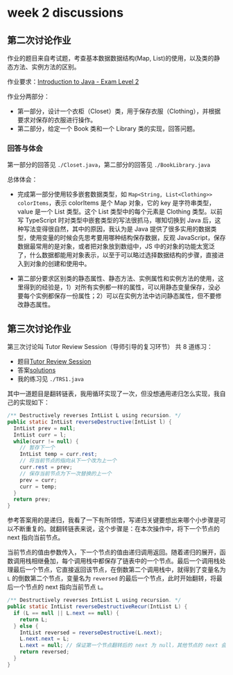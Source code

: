 # week 2 discussions

## 第二次讨论作业

作业的题目来自考试题，考查基本数据数据结构(Map, List)的使用，以及类的静态方法、实例方法的区别。

作业要求：[Introduction to Java - Exam Level 2](https://drive.google.com/file/d/1uVmerLST6KTWih6JFgB2XwpKWH8XiXPX/view)

作业分两部分：

- 第一部分，设计一个衣柜（Closet）类，用于保存衣服（Clothing），并根据要求对保存的衣服进行操作。
- 第二部分，给定一个 Book 类和一个 Library 类的实现，回答问题。

### 回答与体会

第一部分的回答见 `./Closet.java`，第二部分的回答见 `./BookLibrary.java`

总体体会：

- 完成第一部分使用较多嵌套数据类型，如 `Map<String, List<Clothing>> colorItems`，表示 colorItems 是个 Map 对象，它的 key 是字符串类型，value 是一个 List 类型。这个 List 类型中的每个元素是 Clothing 类型。以前写 TypeScript 时对类型中嵌套类型的写法很抓马，哪知切换到 Java 后，这种写法变得很自然，其中的原因，我认为是 Java 提供了很多实用的数据类型，使用变量的时候会先思考要用哪种结构保存数据，反观 JavaScript，保存数据最常用的是对象，或者把对象放到数组中，JS 中的对象的功能太宽泛了，什么数据都能用对象表示，以至于可以略过选择数据结构的步骤，直接进入到对象的创建和使用中。

- 第二部分要求区别类的静态属性、静态方法、实例属性和实例方法的使用，这里得到的经验是，1）对所有实例都一样的属性，可以用静态变量保存，没必要每个实例都保存一份属性；2）可以在实例方法中访问静态属性，但不要修改静态属性。

## 第三次讨论作业

第三次讨论叫 Tutor Review Session（导师引导的复习环节） 共 8 道练习：
  - 题目[Tutor Review Session](https://drive.google.com/file/d/135cZ5OyhJzvrkc-wpj7KRiwCNCuNWTkB/view)
  - 答案[solutions](https://drive.google.com/file/d/147wgz1ztOTuq6Rgfcvs3dW-xu93ZNE8c/view?usp=sharing)
  - 我的练习见 `./TRS1.java`

其中一道题目是翻转链表，我用循环实现了一次，但没想通用递归怎么实现，我自己的实现如下：

```java
/** Destructively reverses IntList L using recursion. */
public static IntList reverseDestructive(IntList l) {
  IntList prev = null;
  IntList curr = l;
  while(curr != null) {
    // 暂存下一个
    IntList temp = curr.rest;
    // 将当前节点的指向从下一个改为上一个
    curr.rest = prev;
    // 保存当前节点为下一次替换的上一个
    prev = curr;
    curr = temp;
  }
  return prev;
}
```

参考答案用的是递归，我看了一下有所领悟，写递归关键要想出来哪个小步骤是可以不断重复的。就翻转链表来说，这个步骤是：在本次操作中，将下一个节点的 next 指向当前节点。

当前节点的值由参数传入，下一个节点的值由递归调用返回。随着递归的展开，函数调用栈相继叠加，每个调用栈中都保存了链表中的一个节点。最后一个调用栈处理最后一个节点，它直接返回该节点，在倒数第二个调用栈中，就得到了变量名为 `L` 的倒数第二个节点，变量名为 `reversed` 的最后一个节点，此时开始翻转，将最后一个节点的 next 指向当前节点 `L`。

```java
/** Destructively reverses IntList L using recursion. */
public static IntList reverseDestructiveRecur(IntList L) {
  if (L == null || L.next == null) {
    return L;
  } else {
    IntList reversed = reverseDestructive(L.next);
    L.next.next = L;
    L.next = null; // 保证第一个节点翻转后的 next 为 null，其他节点的 next 会在本调用栈返回后进入的上一个调用栈中被覆盖。
    return reversed;
  }
}
```